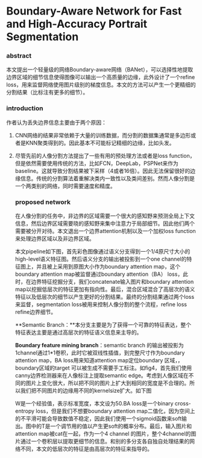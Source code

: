 # Boundary-Aware Network for Fast and High-Accuracy Portrait Segmentation

### abstract

本文提出一个轻量级的网络Boundary-aware网络（BANet），可以选择性地提取边界区域的细节信息使得图像可以输出一个高质量的边缘，此外设计了一个refine loss，用来监督网络使用图片级别的梯度信息。本文的方法可以产生一个更精细的分割结果（比标注有更多的细节）。

### introduction

作者认为丢失边界信息主要由于两个原因：

1. CNN网络的结果非常依赖于大量的训练数据，而分割的数据集通常是多边形或者是KNN聚类得到的。因此基本不可能标记精细的边缘，比如头发。

2. 尽管先前的人像分割方法提出了一些有用的预处理方法或者是loss function，但是依然需要使用传统的方法，比如FCN，DeepLab，PSPNet来作为baseline。这就导致分割结果被下采样（4或者16倍）。因此无法保留很好的边缘信息。传统的分割算法着重解决类内一致性以及类间差别。然而人像分割是一个两类别的网络，同时需要速度和精度。

   ### proposed network

   在人像分割的任务中，非边界的区域需要一个很大的感知野来预测全局上下文信息，然后边界区域需要晓的感知野来集中注意力于局部细节。因此他们两个需要被分开对待。本文退出一个边界attention机制以及一个加权loss function来处理边界区域以及非边界区域。

   本文pipeline如下图，首先彩色图像通过语义分支得到一个1/4原尺寸大小的high-level语义特征图。然后语义分支的输出被投影到一个one channel的特征图上，并且被上采用到原图大小作为boundary attention map，这个boundary attention map被监督通过boundary attention（BA） loss，此时，在边界特征挖掘分支，我们concatenate输入图片和boundary attention map以挖掘低层次的特征更加有指向性。最后，混合区域混合了高层次的语义特征以及低层次的细节以产生更好的分割结果。最终的分割结果通过两个loss来监督，segmentation loss被用来控制人像分割的整个流程，refine loss refine边界细节。

   **Semantic Branch：**本分支主要是为了获得一个可靠的特征表达，整个特征表达主要是通过高层次的特征语义信息来主导的。

   **Boundary feature mining branch**：semantic branch 的输出被投影为1channel通过1*1卷积，此时它被双线性插值，到完整尺寸作为boundary attention map，BA loss用来知道attention map定位boundary 区域，，boundary区域的target 可以被生成不需要手工标注。如fig4，首先我们使用canny边界检测器来在人像标注上提取semantic edge。考虑到人像区域在不同的图片上变化很大，所以把不同的图片上扩大到相同的宽度是不合理的。所以我们把不同图片的边缘用不同的kernelsize扩大。如下图

   W是一个经验值，表示标准宽度，本文设为50.BA loss是一个binary cross-entropy loss，但是我们不想要boundary attention map二值化，因为空间上的不平滑可能会导致数值不稳定，因此我们使用一个sigmoid函数来soft输出。图中的T是一个调节用的值以产生更soft的概率分布。最后，输入图片和attention map被cat在一起，作为一个4 channel 的图片，整个4channel的图片通过一个卷积层以提取更细节的信息。和别的多分支各自独自处理结果的网络不同，本文的低层次的特征是由高层次的特征来指导的。

   


